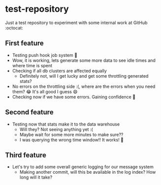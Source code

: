 # test-repository
Just a test repository to experiment with some internal work at GitHub :octocat:

## First feature
- Testing push hook job system 🎉
- Wow, it is working, lets generate some more data to see idle times and where time is spent
- Checking if all db clusters are affected equally
  - Definitely not, will I get lucky and get some throttling generated stats?
- No errors on the throttling side :(, where are the errors when you need them? 😂 It's all good I guess 😄
- Checking now if we have some errors. Gaining confidence 💪

## Second feature
- Testing now that stats make it to the data warehouse
  - Will they? Not seeing anything yet :(
  - Maybe wait for some more minutes to make sure??
  - I was querying the wrong time window!! It works! 🎉

## Third feature
- Let's try to add some overall generic logging for our message system
  - Making another commit, will this be available in the log index? How long will it take?
